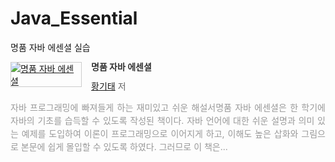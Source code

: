 # Java_Essential
명품 자바 에센셜 실습
<html>
<div style="clear:left;text-align:left;"><div style="float:left;margin:0 15px 5px 0;"><a href="http://www.yes24.com/Product/Goods/63041975" style="display:inline-block;overflow:hidden;border:solid 1px #ccc;" target="_blank"><img style="margin:-1px;vertical-align:top;" src="//image.yes24.com/goods/63041975/M" border="0" alt="명품 자바 에센셜 "></a></div><div><p style="line-height:1.2em;color:#333;font-size:14px;font-weight:bold;">명품 자바 에센셜 </p><p style="margin-top:5px;line-height:1.2em;color:#666;"><a href="http://www.yes24.com/Product/Search?domain=ALL&query=황기태&authorNo=164743&author=황기태" target="_blank">황기태</a> 저</p><p style="margin-top:14px;line-height:1.5em;text-align:justify;color:#999;">자바 프로그래밍에 빠져들게 하는 재미있고 쉬운 해설서명품 자바 에센셜은 한 학기에 자바의 기초를 습득할 수 있도록 작성된 책이다. 자바 언어에 대한 쉬운 설명과 의미 있는 예제를 도입하여 이론이 프로그래밍으로 이어지게 하고, 이해도 높은 삽화와 그림으로 본문에 쉽게 몰입할 수 있도록 하였다. 그러므로 이 책은...</p></div></div></html>

